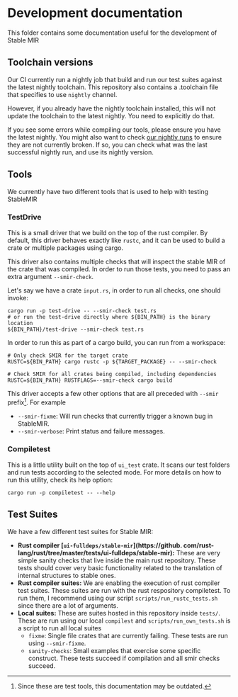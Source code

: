 # Development documentation

This folder contains some documentation useful for the development of Stable MIR

## Toolchain versions

Our CI currently run a nightly job that build and run our test suites against the latest nightly  toolchain.
This repository also contains a .toolchain file that specifies to use `nightly` channel.

However, if you already have the nightly toolchain installed, this will not update the toolchain to
the latest nightly.
You need to explicitly do that.

If you see some errors while compiling our tools, please ensure you have the latest nightly.
You might also want to check [our nightly runs](https://github.com/rust-lang/project-stable-mir/actions/workflows/nightly.yml?query=branch%3Amain) to ensure they are not currently broken.
If so, you can check what was the last successful nightly run, and use its nightly version.

## Tools

We currently have two different tools that is used to help with testing StableMIR

### TestDrive

This is a small driver that we build on the top of the rust compiler.
By default, this driver behaves exactly like `rustc`, and it can be used to build a crate
or multiple packages using cargo.

This driver also contains multiple checks that will inspect the stable MIR of the crate that was compiled.
In order to run those tests, you need to pass an extra argument `--smir-check`.

Let's say we have a crate `input.rs`, in order to run all checks, one should invoke:

```shell
cargo run -p test-drive -- --smir-check test.rs
# or run the test-drive directly where ${BIN_PATH} is the binary location
${BIN_PATH}/test-drive --smir-check test.rs
```

In order to run this as part of a cargo build, you can run from a workspace:

```shell
# Only check SMIR for the target crate
RUSTC=${BIN_PATH} cargo rustc -p ${TARGET_PACKAGE} -- --smir-check

# Check SMIR for all crates being compiled, including dependencies
RUSTC=${BIN_PATH} RUSTFLAGS=--smir-check cargo build
```

This driver accepts a few other options that are all preceded with `--smir` prefix[^outdated]. For example
 - `--smir-fixme`: Will run checks that currently trigger a known bug in StableMIR.
 - `--smir-verbose`: Print status and failure messages.

[^outdated]: Since these are test tools, this documentation may be outdated.

### Compiletest

This is a little utility built on the top of `ui_test` crate.
It scans our test folders and run tests according to the selected mode.
For more details on how to run this utility, check its help option:
```shell
cargo run -p compiletest -- --help
```

## Test Suites

We have a few different test suites for Stable MIR:
  - **Rust compiler [`ui-fulldeps/stable-mir`](https://github. com/rust-lang/rust/tree/master/tests/ui-fulldeps/stable-mir):**
    These are very simple sanity checks that live inside the main rust repository.
    These tests should cover very basic functionality related to the translation of internal structures to stable ones.
  - **Rust compiler suites:** We are enabling the execution of rust compiler test suites.
  These suites are run with the rust respository compiletest. 
  To run them, I recommend using our script `scripts/run_rustc_tests.sh` since there are a lot of arguments.
  - **Local suites:** These are suites hosted in this repository inside `tests/`.
  These are run using our local `compilest` and
  `scripts/run_own_tests.sh` is a script to run all local suites
    - `fixme`: Single file crates that are currently failing.
      These tests are run using `--smir-fixme`.
    - `sanity-checks`: Small examples that exercise some specific construct.
      These tests succeed if compilation and all smir checks succeed.
